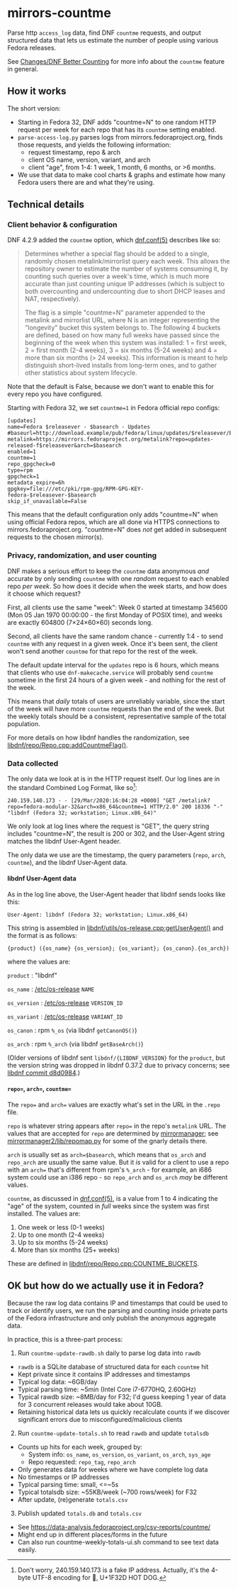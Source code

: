 # mirrors-countme

Parse http `access_log` data, find DNF `countme` requests, and output
structured data that lets us estimate the number of people using various
Fedora releases.

See [Changes/DNF Better Counting] for more info about the `countme` feature in
general.

## How it works

The short version:

* Starting in Fedora 32, DNF adds "countme=N" to one random HTTP request
  per week for each repo that has its `countme` setting enabled.
* `parse-access-log.py` parses logs from mirrors.fedoraproject.org, finds
  those requests, and yields the following information:
    * request timestamp, repo & arch
    * client OS name, version, variant, and arch
    * client "age", from 1-4: 1 week, 1 month, 6 months, or >6 months.
* We use that data to make cool charts & graphs and estimate how many Fedora
  users there are and what they're using.

## Technical details

### Client behavior & configuration

DNF 4.2.9 added the `countme` option, which [dnf.conf(5)] describes like so:

>    Determines whether a special flag should be added to a single, randomly
>    chosen metalink/mirrorlist query each week.
>    This allows the repository owner to estimate the number of systems
>    consuming it, by counting such queries over a week's time, which is much
>    more accurate than just counting unique IP addresses (which is subject to
>    both overcounting and undercounting due to short DHCP leases and NAT,
>    respectively).
>
>    The flag is a simple "countme=N" parameter appended to the metalink and
>    mirrorlist URL, where N is an integer representing the "longevity" bucket
>    this system belongs to.
>    The following 4 buckets are defined, based on how many full weeks have
>    passed since the beginning of the week when this system was installed: 1 =
>    first week, 2 = first month (2-4 weeks), 3 = six months (5-24 weeks) and 4
>    = more than six months (> 24 weeks).
>    This information is meant to help distinguish short-lived installs from
>    long-term ones, and to gather other statistics about system lifecycle.

Note that the default is False, because we don't want to enable this for every
repo you have configured.

Starting with Fedora 32, we set `countme=1` in Fedora official repo configs:

```
[updates]
name=Fedora $releasever - $basearch - Updates
#baseurl=http://download.example/pub/fedora/linux/updates/$releasever/Everything/$basearch/
metalink=https://mirrors.fedoraproject.org/metalink?repo=updates-released-f$releasever&arch=$basearch
enabled=1
countme=1
repo_gpgcheck=0
type=rpm
gpgcheck=1
metadata_expire=6h
gpgkey=file:///etc/pki/rpm-gpg/RPM-GPG-KEY-fedora-$releasever-$basearch
skip_if_unavailable=False
```

This means that the default configuration only adds "countme=N" when using
official Fedora repos, which are all done via HTTPS connections to
mirrors.fedoraproject.org. "countme=N" does _not_ get added in subsequent
requests to the chosen mirror(s).

### Privacy, randomization, and user counting

DNF makes a serious effort to keep the `countme` data anonymous _and_ accurate
by only sending `countme` with one _random_ request to each enabled repo _per
week_. So how does it decide when the week starts, and how does it choose
which request?

First, all clients use the same "week": Week 0 started at timestamp 345600
(Mon 05 Jan 1970 00:00:00 - the first Monday of POSIX time), and weeks are
exactly 604800 (7&times;24&times;60&times;60) seconds long.

Second, all clients have the same random chance - currently 1:4 - to send
`countme` with any request in a given week. Once it's been sent, the client
won't send another `countme` for that repo for the rest of the week.

The default update interval for the `updates` repo is 6 hours, which means
that clients who use `dnf-makecache.service` will probably send `countme`
sometime in the first 24 hours of a given week - and nothing for the rest of
the week.

This means that _daily_ totals of users are unreliably variable, since the
start of the week will have more `countme` requests than the end of the week.
But the weekly totals should be a consistent, representative sample of the
total population.

For more details on how libdnf handles the randomization, see
[libdnf/repo/Repo.cpp:addCountmeFlag()].

### Data collected

The only data we look at is in the HTTP request itself. Our log lines are in
the standard Combined Log Format, like so[^IPvBeefy]:

```
240.159.140.173 - - [29/Mar/2020:16:04:28 +0000] "GET /metalink?repo=fedora-modular-32&arch=x86_64&countme=1 HTTP/2.0" 200 18336 "-" "libdnf (Fedora 32; workstation; Linux.x86_64)"
```


We only look at log lines where the request is "GET", the query string includes
"countme=N", the result is 200 or 302, and the User-Agent string matches the
libdnf User-Agent header.

The only data we use are the timestamp, the query parameters (`repo`, `arch`,
`countme`), and the libdnf User-Agent data.

#### libdnf User-Agent data

As in the log line above, the User-Agent header that libdnf sends looks like this:

```
User-Agent: libdnf (Fedora 32; workstation; Linux.x86_64)
```

This string is assembled in [libdnf/utils/os-release.cpp:getUserAgent()] and
the format is as follows:

```
{product} ({os_name} {os_version}; {os_variant}; {os_canon}.{os_arch})
```

where the values are:

`product`
:  "libdnf"

`os_name`
:  [/etc/os-release] `NAME`

`os_version`
:  [/etc/os-release] `VERSION_ID`

`os_variant`
:  [/etc/os-release] `VARIANT_ID`

`os_canon`
:  rpm `%_os` (via libdnf `getCanonOS()`)

`os_arch`
:  rpm `%_arch` (via libdnf `getBaseArch()`)

(Older versions of libdnf sent `libdnf/{LIBDNF_VERSION}` for the `product`,
but the version string was dropped in libdnf 0.37.2 due to privacy concerns;
see [libdnf commit d8d0984].)

#### `repo=`, `arch=`, `countme=`

The `repo=` and `arch=` values are exactly what's set in the URL in the `.repo`
file.

`repo` is whatever string appears after `repo=` in the repo's `metalink` URL.
The values that are accepted for `repo` are determined by [mirrormanager];
see [mirrormanager2/lib/repomap.py] for some of the gnarly details there.

`arch` is usually set as `arch=$basearch`, which means that `os_arch` and
`repo_arch` are usually the same value. But it _is_ valid for a client to
use a repo with an `arch=` that's different from rpm's `%_arch` - for example,
an i686 system could use an i386 repo - so `repo_arch` and `os_arch` _may_ be
different values.

`countme`, as discussed in [dnf.conf(5)], is a value from 1 to 4 indicating
the "age" of the system, counted in _full_ weeks since the system was
first installed. The values are:

1. One week or less (0-1 weeks)
2. Up to one month (2-4 weeks)
3. Up to six months (5-24 weeks)
4. More than six months (25+ weeks)

These are defined in [libdnf/repo/Repo.cpp:COUNTME\_BUCKETS].


## OK but how do we actually use it in Fedora?

Because the raw log data contains IP and timestamps that could be used to
track or identify users, we run the parsing and counting inside private parts
of the Fedora infrastructure and only publish the anonymous aggregate data.

In practice, this is a three-part process:

1. Run `countme-update-rawdb.sh` daily to parse log data into `rawdb`
  * `rawdb` is a SQLite database of structured data for each `countme` hit
  * Kept private since it contains IP addresses and timestamps
  * Typical log data: ~6GB/day
  * Typical parsing time: ~5min (Intel Core i7-6770HQ, 2.60GHz)
  * Typical rawdb size: ~8MB/day for F32; I'd guess keeping 1 year of data for
    3 concurrent releases would take about 10GB.
  * Retaining historical data lets us quickly recalculate counts if we
    discover significant errors due to misconfigured/malicious clients
2. Run `countme-update-totals.sh` to read `rawdb` and update `totalsdb`
  * Counts up hits for each week, grouped by:
    * System info: `os_name`, `os_version`, `os_variant`, `os_arch`, `sys_age`
    * Repo requested: `repo_tag`, `repo_arch`
  * Only generates data for weeks where we have complete log data
  * No timestamps or IP addresses
  * Typical parsing time: small, <=~5s
  * Typical totalsdb size: ~55KB/week (~700 rows/week) for F32
  * After update, (re)generate `totals.csv`
3. Publish updated `totals.db` and `totals.csv`
  * See https://data-analysis.fedoraproject.org/csv-reports/countme/
  * Might end up in different places/forms in the future
  * Can also run countme-weekly-totals-ui.sh command to see text data easily.

[^IPvBeefy]: Don't worry, 240.159.140.173 is a fake IP address. Actually,
             it's the 4-byte UTF-8 encoding for &#x1f32d;, U+1F32D HOT DOG.

[Changes/DNF Better Counting]: https://fedoraproject.org/wiki/Changes/DNF_Better_Counting
[dnf.conf(5)]: https://dnf.readthedocs.io/en/latest/conf_ref.html
[/etc/os-release]: http://man7.org/linux/man-pages/man5/os-release.5.html
[mirrormanager]: https://github.com/fedora-infra/mirrormanager2
[mirrormanager2/lib/repomap.py]: https://github.com/fedora-infra/mirrormanager2/blob/master/mirrormanager2/lib/repomap.py
[libdnf commit d8d0984]: https://github.com/rpm-software-management/libdnf/commit/d8d0984
[libdnf/utils/os-release.cpp:getUserAgent()]: https://github.com/rpm-software-management/libdnf/blob/0.47.0/libdnf/utils/os-release.cpp#L108
[libdnf/repo/Repo.cpp:addCountmeFlag()]: https://github.com/rpm-software-management/libdnf/blob/0.47.0/libdnf/repo/Repo.cpp#L1051
[libdnf/repo/Repo.cpp:COUNTME\_BUCKETS]: https://github.com/rpm-software-management/libdnf/blob/0.47.0/libdnf/repo/Repo.cpp#L92
